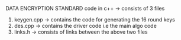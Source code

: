 DATA ENCRYPTION STANDARD code in c++
-> consists of 3 files
  1) keygen.cpp -> contains the code for generating the 16 round keys
  2) des.cpp -> contains the driver code i.e the main algo code
  3) links.h -> consists of links between the above two files
